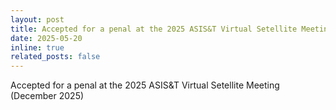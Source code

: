 ```yaml
---
layout: post
title: Accepted for a penal at the 2025 ASIS&T Virtual Setellite Meeting (December 2025)
date: 2025-05-20
inline: true
related_posts: false
---
```


Accepted for a penal at the 2025 ASIS&T Virtual Setellite Meeting (December 2025)